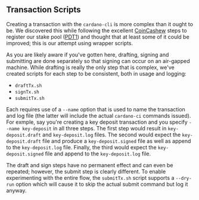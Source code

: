 
## Transaction Scripts

Creating a transaction with the `cardano-cli` is more complex than it ought to be. We discovered this while following the excellent [CoinCashew](https://www.coincashew.com/coins/overview-ada/guide-how-to-build-a-haskell-stakepool-node) steps to register our stake pool ([PDT1](https://pdtpools.io/)) and thought that at least some of it could be improved; this is our attempt using wrapper scripts. 

As you are likely aware if you've gotten here, drafting, signing and submitting are done separately so that signing can occur on an air-gapped machine. While drafting is really the only step that is complex, we've created scripts for each step to be consistent, both in usage and logging:

* `draftTx.sh`
* `signTx.sh`
* `submitTx.sh`

Each requires use of a `--name` option that is used to name the transaction and log file (the latter will include the actual `cardano-ci` commands issued). For exmple, say you're creating a key deposit transaction and you specify `--name key-deposit` in all three steps. The first step would result in `key-deposit.draft` and `key-deposit.log` files. The second would expect the `key-deposit.draft` file and produce a `key-deposit.signed` file as well as append to the `key-deposit.log` file. Finally, the third would expect the `key-deposit.signed` file and append to the `key-deposit.log` file.

The draft and sign steps have no permanent effect and can even be repeated; however, the submit step is clearly different. To enable experimenting with the entire flow, the `submitTx.sh` script supports a `--dry-run` option which will cause it to skip the actual submit command but log it anyway.
